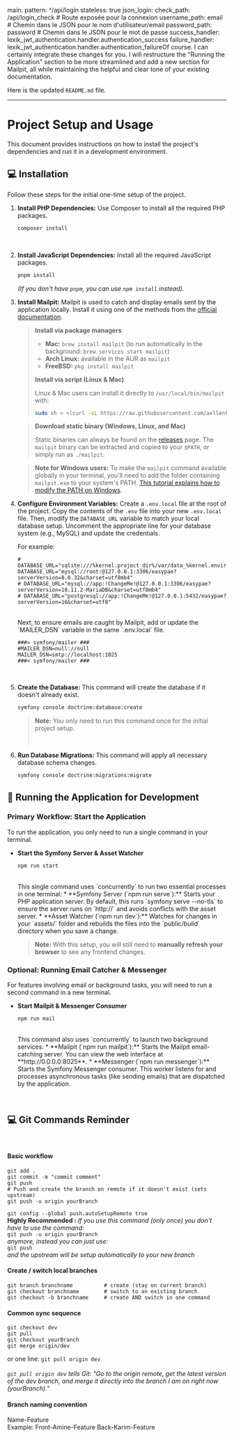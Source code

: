 main:
pattern: ^/api/login
stateless: true
json_login:
check_path: /api/login_check # Route exposée pour la connexion
username_path: email # Chemin dans le JSON pour le nom d'utilisateur/email
password_path: password # Chemin dans le JSON pour le mot de passe
success_handler: lexik_jwt_authentication.handler.authentication_success
failure_handler: lexik_jwt_authentication.handler.authentication_failureOf course. I can certainly integrate these changes for you. I will restructure the "Running the Application" section to be more streamlined and add a new section for Mailpit, all while maintaining the helpful and clear tone of your existing documentation.

Here is the updated `README.md` file.

---

# Project Setup and Usage

This document provides instructions on how to install the project's dependencies and run it in a development environment.

## 💻 Installation

Follow these steps for the initial one-time setup of the project.

1.  **Install PHP Dependencies:**
    Use Composer to install all the required PHP packages.
    ```bash
    composer install
    ```
    <br>
2.  **Install JavaScript Dependencies:**
    Install all the required JavaScript packages.
    ```bash
    pnpm install
    ```
    _(If you don't have `pnpm`, you can use `npm install` instead)._
    <br>
3.  **Install Mailpit:**
    Mailpit is used to catch and display emails sent by the application locally. Install it using one of the methods from the [official documentation](https://mailpit.axllent.org/docs/install/).

    > **Install via package managers**
    >
    > -   **Mac:** `brew install mailpit` (to run automatically in the background: `brew services start mailpit`)
    > -   **Arch Linux:** available in the AUR as `mailpit`
    > -   **FreeBSD:** `pkg install mailpit`
    >
    > **Install via script (Linux & Mac)**
    >
    > Linux & Mac users can install it directly to `/usr/local/bin/mailpit` with:
    >
    > ```bash
    > sudo sh < <(curl -sL https://raw.githubusercontent.com/axllent/mailpit/develop/install.sh)
    > ```

    > **Download static binary (Windows, Linux, and Mac)**
    >
    > Static binaries can always be found on the [releases](https://github.com/axllent/mailpit/releases/latest) page. The `mailpit` binary can be extracted and copied to your `$PATH`, or simply run as `./mailpit`.

    > **Note for Windows users:** To make the `mailpit` command available globally in your terminal, you'll need to add the folder containing `mailpit.exe` to your system's PATH. [This tutorial explains how to modify the PATH on Windows](https://lecrabeinfo.net/tutoriels/modifier-le-path-de-windows-ajouter-un-dossier-au-path/).
    > <br>

4.  **Configure Environment Variables:**
    Create a `.env.local` file at the root of the project. Copy the contents of the `.env` file into your new `.env.local` file. Then, modify the `DATABASE_URL` variable to match your local database setup. Uncomment the appropriate line for your database system (e.g., MySQL) and update the credentials.

    For example:

    ```
    # DATABASE_URL="sqlite:///%kernel.project_dir%/var/data_%kernel.environment%.db"
    DATABASE_URL="mysql://root:@127.0.0.1:3306/easypae?serverVersion=8.0.32&charset=utf8mb4"
    # DATABASE_URL="mysql://app:!ChangeMe!@127.0.0.1:3306/easypae?serverVersion=10.11.2-MariaDB&charset=utf8mb4"
    # DATABASE_URL="postgresql://app:!ChangeMe!@127.0.0.1:5432/easypae?serverVersion=16&charset=utf8"
    ```

    <br>
    Next, to ensure emails are caught by Mailpit, add or update the `MAILER_DSN` variable in the same `.env.local` file.

    ```
    ###> symfony/mailer ###
    #MAILER_DSN=null://null
    MAILER_DSN=smtp://localhost:1025
    ###< symfony/mailer ###
    ```

    <br>

5.  **Create the Database:**
    This command will create the database if it doesn't already exist.
    ```bash
    symfony console doctrine:database:create
    ```
    > **Note:** You only need to run this command once for the initial project setup.
    >
    > <br>
6.  **Run Database Migrations:**
    This command will apply all necessary database schema changes.
    ```bash
    symfony console doctrine:migrations:migrate
    ```

## 🚀 Running the Application for Development

### Primary Workflow: Start the Application

To run the application, you only need to run a single command in your terminal.

-   **Start the Symfony Server & Asset Watcher**

    ```bash
    npm run start
    ```

    <br>
    This single command uses `concurrently` to run two essential processes in one terminal:
    *   **Symfony Server (`npm run serve`):** Starts your PHP application server. By default, this runs `symfony serve --no-tls` to ensure the server runs on `http://` and avoids conflicts with the asset server.
    *   **Asset Watcher (`npm run dev`):** Watches for changes in your `assets/` folder and rebuilds the files into the `public/build` directory when you save a change.

    > **Note:** With this setup, you will still need to **manually refresh your browser** to see any frontend changes.

### Optional: Running Email Catcher & Messenger

For features involving email or background tasks, you will need to run a second command in a new terminal.

-   **Start Mailpit & Messenger Consumer**
    ```bash
    npm run mail
    ```
    <br>
    This command also uses `concurrently` to launch two background services:
    *   **Mailpit (`npm run mailpit`):** Starts the Mailpit email-catching server. You can view the web interface at **http://0.0.0.0:8025**.
    *   **Messenger (`npm run messenger`):** Starts the Symfony Messenger consumer. This worker listens for and processes asynchronous tasks (like sending emails) that are dispatched by the application.

<br>

## 💻 Git Commands Reminder

<br>

#### Basic workflow

```
git add .
git commit -m "commit comment"
git push
# Push and create the branch on remote if it doesn't exist (sets upstream)
git push -u origin yourBranch
```

`git config --global push.autoSetupRemote true`
<br>
**Highly Recommended :**
_If you use this command (only once) you don't have to use the command:_
<br>
`git push -u origin yourBranch`
<br>
_anymore, instead you can just use:_
<br>
`git push`
<br>
_and the upstream will be setup automatically to your new branch_

#### Create / switch local branches

```
git branch branchname          # create (stay on current branch)
git checkout branchname        # switch to an existing branch
git checkout -b branchname     # create AND switch in one command
```

#### Common sync sequence

```
git checkout dev
git pull
git checkout yourBranch
git merge origin/dev
```

or one line:
`git pull origin dev`
<br><br>
_`git pull origin dev` tells Git: "Go to the origin remote, get the latest version of the dev branch, and merge it directly into the branch I am on right now (yourBranch)."_

#### Branch naming convention

Name-Feature
<br>
Example: Front-Amine-Feature
Back-Karim-Feature

```

```
